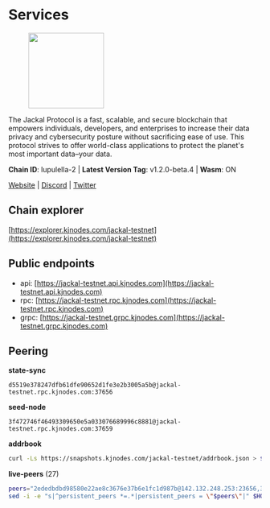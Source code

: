 # Services

<figure><img src="https://raw.githubusercontent.com/kj89/testnet_manuals/main/pingpub/logos/jackal.png" width="150" alt=""><figcaption></figcaption></figure>

The Jackal Protocol is a fast, scalable, and secure blockchain that empowers  individuals, developers, and enterprises to increase their data privacy and  cybersecurity posture without sacrificing ease of use. This protocol strives  to offer world-class applications to protect the planet's most important data–your data.

**Chain ID**: lupulella-2 | **Latest Version Tag**: v1.2.0-beta.4 | **Wasm**: ON

[Website](https://jackalprotocol.com) | [Discord](https://discord.com/invite/5GKym3p6rj) | [Twitter](https://twitter.com/Jackal_Protocol)




## Chain explorer
[https://explorer.kjnodes.com/jackal-testnet](https://explorer.kjnodes.com/jackal-testnet)

## Public endpoints

* api: [https://jackal-testnet.api.kjnodes.com](https://jackal-testnet.api.kjnodes.com)
* rpc: [https://jackal-testnet.rpc.kjnodes.com](https://jackal-testnet.rpc.kjnodes.com)
* grpc: [https://jackal-testnet.grpc.kjnodes.com](https://jackal-testnet.grpc.kjnodes.com)

## Peering

**state-sync**

```text
d5519e378247dfb61dfe90652d1fe3e2b3005a5b@jackal-testnet.rpc.kjnodes.com:37656
```

**seed-node**

```text
3f472746f46493309650e5a033076689996c8881@jackal-testnet.rpc.kjnodes.com:37659
```

**addrbook**
```bash
curl -Ls https://snapshots.kjnodes.com/jackal-testnet/addrbook.json > $HOME/.canine/config/addrbook.json
```

**live-peers** (27)
```bash
peers="2ededbdbd98580e22ae8c3676e37b6e1fc1d987b@142.132.248.253:23656,3c6d856a429224201d78c7f28026874d10a27f57@5.75.227.78:26656,84af58201840781a0a62449d1dcdb0ad0cf5bdb3@91.223.3.144:26356,b26f63f307ca8e80033cbc618f7577e5be7f0c1a@95.217.118.96:27363,d5519e378247dfb61dfe90652d1fe3e2b3005a5b@65.109.68.190:37656,5c2a752c9b1952dbed075c56c600c3a79b58c395@195.3.220.57:26906,11b91d243d43e761c96cfbf49f2f2bd06cce2df8@65.109.23.114:17556,0e3058446ee9b1ad449b5d3a60d5c4f92dd3785c@65.109.30.12:56656,3e3dabb71f85f8f142b31495f9b012424f90c3f4@57.128.80.37:26656,372111fd8c3c11a57cd34db58b2bdd8d2b6e5005@172.104.19.93:26656,dbe4ae998efcb0b0fddfaa55b8cdf02b89894411@23.29.55.92:26656,1b191fb9ef837dec648136097f94925a15dd85ab@213.170.135.20:26516,09d9127972ded9e22f9f11833ed7fcfa149cf1fa@65.109.92.240:19126,9a2c091798681f89b11f8eea370bf9c6284437c5@167.86.115.183:26656,5eedbfbe64b942f4ab54db3842acf3bfab034c24@161.97.74.88:46656,0394449cab5a29f24dd4f37683d3b7622f27c0fc@65.108.206.118:61156,451622fd913f6119a67f67e65f3ab82c3fbea529@78.107.253.133:32656,d3677c7a3f9ef42d5ba213ae84c4c5749f4ee787@44.204.38.21:26656,80420ad774e622bda8e1dfa9b80da11eee7eed1f@144.126.140.252:29656,6c6c7f370febd64447770da8aec0b9d359d61565@65.109.70.23:17556,ff5171d91cb033670238998dc84bdf69468bb053@51.89.232.234:27686,e4e93ce4b050c9d821e15b69477f5da706121343@65.109.93.152:31656,4ea723e652f11433734ae2aa6f364ef0510d6636@16.163.74.176:26626,fd5b3021fe67406e63c1a3e3e89cb243bc0791c9@65.109.32.174:32656,b549c1092e37db22576e31f19cbec4b1b3b36503@116.202.227.117:37656,84f520678ef59ea02f942fa6323ec562ca5a3249@45.79.161.178:26656,fa10dc1a1dc81ee2741e7f88327cb13d2ab56f54@65.109.23.182:19126"
sed -i -e "s|^persistent_peers *=.*|persistent_peers = \"$peers\"|" $HOME/.canine/config/config.toml
```
